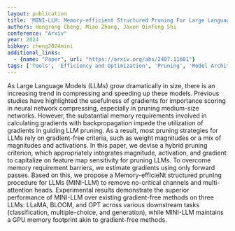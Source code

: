 ```yaml
---
layout: publication
title: 'MINI-LLM: Memory-efficient Structured Pruning For Large Language Models'
authors: Hongrong Cheng, Miao Zhang, Javen Qinfeng Shi
conference: "Arxiv"
year: 2024
bibkey: cheng2024mini
additional_links:
  - {name: "Paper", url: "https://arxiv.org/abs/2407.11681"}
tags: ['Tools', 'Efficiency and Optimization', 'Pruning', 'Model Architecture', 'Attention Mechanism']
---
```

As Large Language Models (LLMs) grow dramatically in size, there is an
increasing trend in compressing and speeding up these models. Previous studies
have highlighted the usefulness of gradients for importance scoring in neural
network compressing, especially in pruning medium-size networks. However, the
substantial memory requirements involved in calculating gradients with
backpropagation impede the utilization of gradients in guiding LLM pruning. As
a result, most pruning strategies for LLMs rely on gradient-free criteria, such
as weight magnitudes or a mix of magnitudes and activations. In this paper, we
devise a hybrid pruning criterion, which appropriately integrates magnitude,
activation, and gradient to capitalize on feature map sensitivity for pruning
LLMs. To overcome memory requirement barriers, we estimate gradients using only
forward passes. Based on this, we propose a Memory-effIcieNt structured prunIng
procedure for LLMs (MINI-LLM) to remove no-critical channels and
multi-attention heads. Experimental results demonstrate the superior
performance of MINI-LLM over existing gradient-free methods on three LLMs:
LLaMA, BLOOM, and OPT across various downstream tasks (classification,
multiple-choice, and generation), while MINI-LLM maintains a GPU memory
footprint akin to gradient-free methods.
